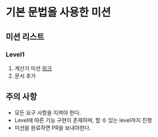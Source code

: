 # 기본 문법을 사용한 미션

## 미션 리스트

### Level1
1. 계산기 미션 [링크](level1/calc)
2. 문서 추가

## 주의 사항
- 모든 요구 사항을 지켜야 한다.
- Level에 따른 기능 구현이 존재하며, 할 수 있는 level까지 진행
- 미션을 완료하면 PR을 보내야한다.